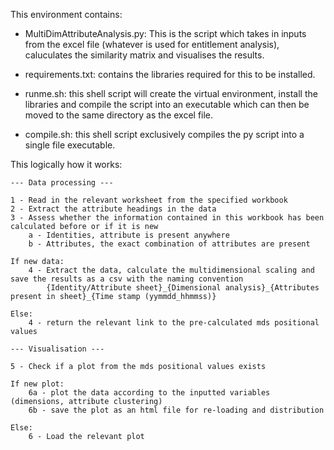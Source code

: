This environment contains: 

* MultiDimAttributeAnalysis.py: This is the script which takes in inputs from the excel file (whatever is used for entitlement analysis), caluculates the similarity matrix and visualises the results.

* requirements.txt: contains the libraries required for this to be installed.

* runme.sh: this shell script will create the virtual environment, install the libraries and compile the script into an executable which can then be moved to the same directory as the excel file.

* compile.sh: this shell script exclusively compiles the py script into a single file executable.

This logically how it works: 

    --- Data processing ---

    1 - Read in the relevant worksheet from the specified workbook
    2 - Extract the attribute headings in the data 
    3 - Assess whether the information contained in this workbook has been calculated before or if it is new
        a - Identities, attribute is present anywhere 
        b - Attributes, the exact combination of attributes are present
    
    If new data:
        4 - Extract the data, calculate the multidimensional scaling and save the results as a csv with the naming convention
            {Identity/Attribute sheet}_{Dimensional analysis}_{Attributes present in sheet}_{Time stamp (yymmdd_hhmmss)}
    
    Else:
        4 - return the relevant link to the pre-calculated mds positional values
    
    --- Visualisation ---

    5 - Check if a plot from the mds positional values exists

    If new plot:
        6a - plot the data according to the inputted variables (dimensions, attribute clustering)
        6b - save the plot as an html file for re-loading and distribution

    Else:
        6 - Load the relevant plot